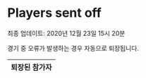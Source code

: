 # Players sent off
최종 업데이트: 2020년 12월 23일 15시 20분


경기 중 오류가 발생하는 경우 자동으로 퇴장됩니다.


| 퇴장된 참가자 |
|:---:|